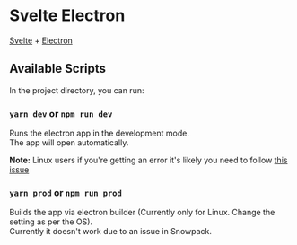 # Svelte Electron

[Svelte](https://svelte.dev) + [Electron](https://electronjs.org/)

## Available Scripts

In the project directory, you can run:

### `yarn dev` or `npm run dev`

Runs the electron app in the development mode.<br>
The app will open automatically.

**Note:** Linux users if you're getting an error it's likely you need to follow [this issue](https://github.com/electron/electron/issues/17972)

### `yarn prod` or `npm run prod`

Builds the app via electron builder (Currently only for Linux. Change the setting as per the OS).<br>
Currently it doesn't work due to an issue in Snowpack.
